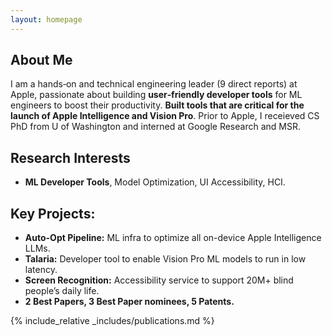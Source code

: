```yaml
---
layout: homepage
---
```


## About Me

I am a hands‐on and technical engineering leader (9 direct reports) at Apple, passionate about building **user‐friendly developer tools** for ML engineers to boost their productivity. **Built tools that are critical for the launch of Apple Intelligence and Vision Pro**. Prior to Apple, I receieved CS PhD from U of Washington and interned at Google Research and MSR.

## Research Interests
- **ML Developer Tools**, Model Optimization, UI Accessibility, HCI.

## Key Projects:
- **Auto-Opt Pipeline:** ML infra to optimize all on-device Apple Intelligence LLMs.
- **Talaria:** Developer tool to enable Vision Pro ML models to run in low latency.
- **Screen Recognition:** Accessibility service to support 20M+ blind people’s daily life.
- **2 Best Papers, 3 Best Paper nominees, 5 Patents.**


{% include_relative _includes/publications.md %}